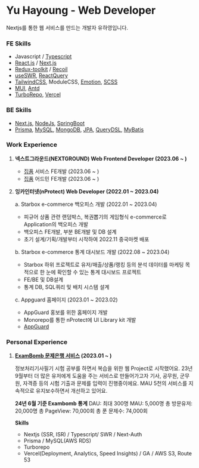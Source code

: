 # Yu Hayoung - Web Developer

Nextjs를 통한 웹 서비스를 만드는 개발자 유하영입니다.

### FE Skills
 - Javascript / [Typescript](https://www.typescriptlang.org/)
 - [React.js](https://reactjs.org/) / [Next.js](https://nextjs.org/)
 - [Redux-toolkit](https://redux-toolkit.js.org/) / [Recoil](https://recoiljs.org/)
 - [useSWR](https://swr.vercel.app/ko), [ReactQuery](https://react-query-v3.tanstack.com/)
 - [TailwindCSS](https://tailwindcss.com/), ModuleCSS, [Emotion](https://emotion.sh/), [SCSS](https://sass-lang.com/)
 - [MUI](https://mui.com), [Antd](https://ant.design)
 - [TurboRepo](https://turbo.build/), [Vercel](https://vercel.com/)

### BE Skills
 - [Next.js](https://nextjs.org/), [NodeJs](https://nodejs.org/), [SpringBoot](https://spring.io/)
 - [Prisma](https://www.prisma.io/), [MySQL](https://www.mysql.com/), [MongoDB](https://www.mongodb.com/), [JPA](https://spring.io/projects/spring-data-jpa), [QueryDSL](http://querydsl.com/), [MyBatis](https://mybatis.org/mybatis-3/)


### Work Experience
1. **넥스트그라운드(NEXTGROUND) Web Frontend Developer (2023.06 ~ )**

   - [집품](https://zippoom.com) 서비스 FE개발 (2023.06 ~ )
   - [집품](https://zippoom.com) 어드민 FE개발 (2023.06 ~ )

   

<!--
   a. [집품](https://zippoom.com) Client 개발 (2023.06 ~ )
    - 집품 서비스 개발 및 SEO & 성능최적화
    - MAU 6만/DAU 3천 -> MAU 35만/DAU 1.5만 성장
    - NextJs / Typescript / Jest / Recoil / SWR / Tailwindcss
    - SSR 속도개선 0.8초에서 0.3초 이내로 로드되도록 개선 (모든 페이지 300~500ms 단축)
    - Jest 도입으로 특정 로직 QA 자동화로 시간 단축 및 SWR을 통한 개발경험 개선
    - Next Image 컴포넌트의 기존 시스템 문제점 파악 및 서버환경 최적화
    - SEO 관련 레퍼런스 조사
    - 지속적인 사내 개발스터디를 통한 개발문화 향상
    - 렌더링최적화
   
   b. [집품](https://zippoom.com) Admin 개발 (2023.06 ~ )
    - 집품 포스팅 작성을 위한 에디터 유지보수 ckeditor
    - NextJs / Typescript / Recoil / SWR / Tailwindcss


1. SEO 최적화 중심 개발
SEO 최적화를 통해 검색엔진을 통한 유입을 증대시켜 트래픽 증가를 목표로 합니다.
아래와 같은 성과를 통해 합류 당시 MAU 8만에서 25만으로 성장하고 매일 새로운 기록을 이루고 있습니다.
- Nextjs를 통한 SSR, SEO 최적화 FE 설계
- 시멘틱마크업, 봇 친화적인 HTML구조, 서치엔진 스니펫 분석
- SERP를 위한 메타태그 변경 및 마크업 적용

2. 집품 포스팅 어드민
집품 자체 포스팅 컨텐츠 작성 어드민 페이지 유지보수 및 개발을 담당합니다.

- 콘텐츠를 작성 시에 적용하는 태그 또는 문단 스타일에 따른 UI 개발

 -->

2. **잉카인터넷(nProtect) Web Developer (2022.01 ~ 2023.04)**

   a. Starbox e-commerce 백오피스 개발 (2022.01 ~ 2023.04)
    - 피규어 상품 관련 랜덤박스, 복권뽑기의 게임형식 e-commerce로 Application의 백오피스 개발
    - 백오피스 FE개발, 부분 BE개발 및 DB 설계
    - 초기 설계/기획/개발부터 시작하여 2022.11 중국마켓 배포
    
   b. Starbox e-commerce 통계 대시보드 개발 (2022.08 ~ 2023.04)
    - Starbox 하위 프로젝트로 유저/매출/상품/랭킹 등의 분석 데이터를 마케팅 목적으로 한 눈에 확인할 수 있는 통계 대시보드 프로젝트
    - FE/BE 및 DB설계
    - 통계 DB, SQL쿼리 및 배치 시스템 설계
   
   c. Appguard 홈페이지 (2023.01 ~ 2023.02)
    - AppGuard 홍보를 위한 홈페이지 개발
    - Monorepo를 통한 nProtect에 UI Library kit 개발
    - [AppGuard](https://appguard.nprotect.com/kr/)


### Personal Experience
1. **[ExamBomb 문제은행 서비스](https://www.exambomb.com) (2023.01 ~ )**

   정보처리기사필기 시험 공부를 하면서 복습을 위한 웹 Project로 시작했어요.
   23년 9월부터 더 많은 유저에게 도움을 주는 서비스로 만들어가고자 기사, 공무원, 군무원, 자격증 등의 시험 기출과 문제를 입력이 진행중이에요.
   MAU 5천의 서비스를 지속적으로 유지보수하면서 개선하고 있어요.
   
   **24년 6월 기준 Exambomb 통계**
   DAU: 최대 300명
   MAU: 5,000명
   총 방문유저: 20,000명
   총 PageView: 70,000회
   총 푼 문제수: 74,000회

   **Skills**
   - Nextjs (SSR, ISR) / Typescript/ SWR / Next-Auth
   - Prisma / MySQL(AWS RDS)
   - Turborepo
   - Vercel(Deployment, Analytics, Speed Insights) / GA / AWS S3, Route 53

<!--
2. Open AI Starter (2023.04 ~ )
 - Open AI의 API를 활용해보며 쉽게 활용 가능한 UI를 제공하는 Starter Templete 개발하여 openAI API를 쉽게 연결할 수 있어요.
 - Completion Mode, Chat Mode, Create Image API 제공
 - [Repository](https://github.com/glory4god/openai-starter)
 - [Docs](https://openai-starter-docs.vercel.app/)

 -->

<!--

### Recent interests
1. Monorepo System
[Turborepo](https://turbo.build/) 기반의 모노레포 시스템을 통한 프로젝트 구성을 즐겨 사용해요.

2. Nextjs / Vercel(SSR, ISR, SSG)
Nextjs SSR에서의 상태관리와 Props Drilling 등에서 최적의 효율을 고민하고, Vercel 배포 시 제공되는 기능에 대한 공부를 하고 있어요.

3. Prisma and Next-Auth
Prisma와 Next-Auth를 활용한 서버구축에 관심을 갖고 있어요.

4. AI
Open AI의 API를 통해 새로운 것을 도전해보려 관심을 가져요.

 -->
<!-- 4. Next13 version & Eslint
Next13과 Prisma를 이용하여 Rest API가 없는 프로젝트 구성에 관심을 갖고 있습니다. ( vercel/commerce )
unicorn 플러그인을 통해 파워풀한 ESlint rules를 적용해갑니다.
[Repository](https://github.com/glory4god/next13-prisma-template)
 -->

<!--  [![Anurag's github stats](https://github-readme-stats.vercel.app/api?username=glory4god)](https://github.com/anuraghazra/github-readme-stats)  -->
